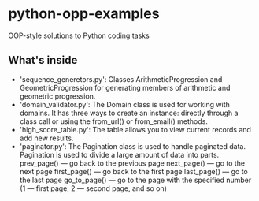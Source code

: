 # python-opp-examples
OOP-style solutions to Python coding tasks 

## What's inside
- 'sequence_generetors.py': Classes ArithmeticProgression and GeometricProgression for generating members of arithmetic and geometric progression.
- 'domain_validator.py': The Domain class is used for working with domains. It has three ways to create an instance: directly through a class call or using the from_url() or from_email() methods.
- 'high_score_table.py': The table allows you to view current records and add new results.
- 'paginator.py': The Pagination class is used to handle paginated data. Pagination is used to divide a large amount of data into parts.
                  prev_page() — go back to the previous page
                  next_page() — go to the next page
                  first_page() — go back to the first page
                  last_page() — go to the last page
                  go_to_page() — go to the page with the specified number (1 — first page, 2 — second page, and so on)
